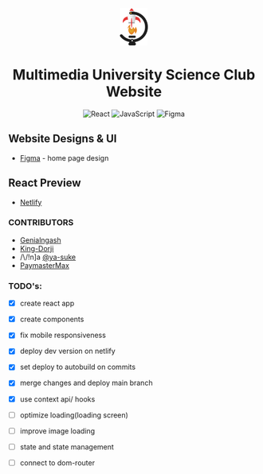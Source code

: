 <div align = center>
       <img src="./mussa-fe/src/resources/images/ellipse.svg" width="11%" alt="MUSSA ICON" float="center" /> 
       <h1> Multimedia University Science Club Website </h1>
       
![React](https://img.shields.io/badge/react-%2320232a.svg?style=for-the-badge&logo=react&logoColor=%2361DAFB)
![JavaScript](https://img.shields.io/badge/javascript-%23323330.svg?style=for-the-badge&logo=javascript&logoColor=%23F7DF1E)
![Figma](https://img.shields.io/badge/figma-%23323330.svg?style=for-the-badge&logo=figma&logoColor=%23F7DF1E)

</div>

## Website Designs & UI
   * [Figma](https://www.figma.com/proto/gCGMigxrF7WR7qmCU1hKMO/Mussa-Website-New-Proporsal?node-id=1%3A2&scaling=min-zoom&page-id=0%3A1)  -  home page design
   
## React Preview
   * [Netlify](https://mmu-mussa.netlify.app)
   
### CONTRIBUTORS
* [Genialngash](https://github.com/Genialngash "wysisyg")
* [King-Dorji](https://github.com/King-Dorji "your dorjiness")
* /\\/!n]a [@ya-suke](https://www.github.com/ya-suke "if a ninja and a samurai had a baby")
* [PaymasterMax](https://github.com/PaymasterMax "pay master max what you owe")

### TODO's:
- [x] create react app
- [x] create components
- [x] fix mobile responsiveness
- [x] deploy dev version on netlify
- [x] set deploy to autobuild on commits
- [x] merge changes and deploy main branch
- [x] use context api/ hooks
- [ ] optimize loading(loading screen)
- [ ] improve image loading
- [ ] state and state management
- [ ] connect to dom-router



